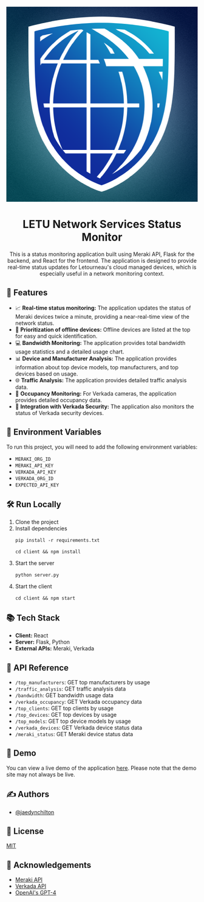 
<p align="center">
  <img src="https://github.com/jaedync/ntsmonitor/blob/main/public/logo512.png" alt="LETU Custom Logo" width="512" height="512">
</p>

<h1 align="center">LETU Network Services Status Monitor</h1>

<p align="center">
  This is a status monitoring application built using Meraki API, Flask for the backend, and React for the frontend. The application is designed to provide real-time status updates for Letourneau's cloud managed devices, which is especially useful in a network monitoring context. 
</p>

## 🚀 Features

- 📈 **Real-time status monitoring:** The application updates the status of Meraki devices twice a minute, providing a near-real-time view of the network status.
- 🎯 **Prioritization of offline devices:** Offline devices are listed at the top for easy and quick identification.
- 💻 **Bandwidth Monitoring:** The application provides total bandwidth usage statistics and a detailed usage chart.
- 📊 **Device and Manufacturer Analysis:** The application provides information about top device models, top manufacturers, and top devices based on usage.
- 🌐 **Traffic Analysis:** The application provides detailed traffic analysis data.
- 🏢 **Occupancy Monitoring:** For Verkada cameras, the application provides detailed occupancy data.
- 🚨 **Integration with Verkada Security:** The application also monitors the status of Verkada security devices.

## 🔧 Environment Variables

To run this project, you will need to add the following environment variables:

- `MERAKI_ORG_ID`
- `MERAKI_API_KEY`
- `VERKADA_API_KEY`
- `VERKADA_ORG_ID`
- `EXPECTED_API_KEY`

## 🛠️ Run Locally

1. Clone the project
2. Install dependencies
   ```
   pip install -r requirements.txt
   ```
   ```
   cd client && npm install
   ```
3. Start the server
   ```
   python server.py
   ```
4. Start the client
   ```
   cd client && npm start
   ```

## 📚 Tech Stack

- **Client:** React
- **Server:** Flask, Python
- **External APIs:** Meraki, Verkada

## 📝 API Reference

- `/top_manufacturers`: GET top manufacturers by usage
- `/traffic_analysis`: GET traffic analysis data
- `/bandwidth`: GET bandwidth usage data
- `/verkada_occupancy`: GET Verkada occupancy data
- `/top_clients`: GET top clients by usage
- `/top_devices`: GET top devices by usage
- `/top_models`: GET top device models by usage
- `/verkada_devices`: GET Verkada device status data
- `/meraki_status`: GET Meraki device status data

## 🎥 Demo

You can view a live demo of the application [here](https://nts.jaedynchilton.com). Please note that the demo site may not always be live.

## ✍️ Authors

- [@jaedynchilton](mailto:mail@jaedynchilton.com)

## 📄 License

[MIT](https://choosealicense.com/licenses/mit/)

## 👏 Acknowledgements

- [Meraki API](https://developer.cisco.com/meraki/)
- [Verkada API](https://apidocs.verkada.com/)
- [OpenAI's GPT-4](https://github.com/jaedync/ntsmonitor/blob/main/static/dog-drinking-pepsi-pepsie.gif)
